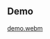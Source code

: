 ## Demo
[demo.webm](https://github.com/1lyasm/lcs/assets/84722851/a19a1dc7-5423-45a1-a507-941cf4f6569f)

